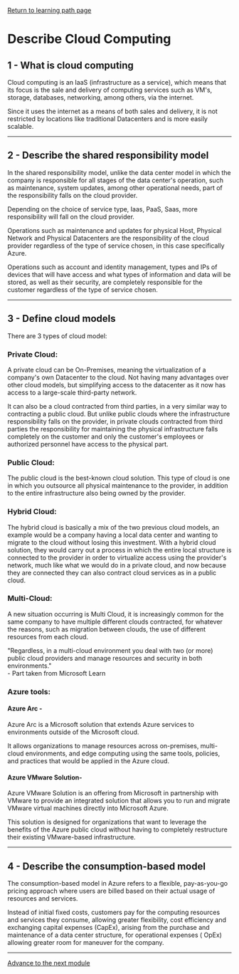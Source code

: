 [Return to learning path page]()

# Describe Cloud Computing

## 1 - What is cloud computing

Cloud computing is an IaaS (infrastructure as a service), which means that its focus is the sale and delivery of computing services such as VM's, storage, databases, networking, among others, via the internet.

Since it uses the internet as a means of both sales and delivery, it is not restricted by locations like traditional Datacenters and is more easily scalable.

---------------------------

## 2 - Describe the shared responsibility model

In the shared responsibility model, unlike the data center model in which the company is responsible for all stages of the data center's operation, such as maintenance, system updates, among other operational needs, part of the responsibility falls on the cloud provider. 

Depending on the choice of service type, Iaas, PaaS, Saas, more responsibility will fall on the cloud provider. 

Operations such as maintenance and updates for physical Host, Physical Network and Physical Datacenters are the responsibility of the cloud provider regardless of the type of service chosen, in this case specifically Azure.

Operations such as account and identity management, types and IPs of devices that will have access and what types of information and data will be stored, as well as their security, are completely responsible for the customer regardless of the type of service chosen.

--------------------

## 3 - Define cloud models

There are 3 types of cloud model:

### Private Cloud:

A private cloud can be On-Premises, meaning the virtualization of a company's own Datacenter to the cloud. Not having many advantages over other cloud models, but simplifying access to the datacenter as it now has access to a large-scale third-party network.

It can also be a cloud contracted from third parties, in a very similar way to contracting a public cloud. But unlike public clouds where the infrastructure responsibility falls on the provider, in private clouds contracted from third parties the responsibility for maintaining the physical infrastructure falls completely on the customer and only the customer's employees or authorized personnel have access to the physical part.
<br>

### Public Cloud:

The public cloud is the best-known cloud solution. This type of cloud is one in which you outsource all physical maintenance to the provider, in addition to the entire infrastructure also being owned by the provider.
<br>

### Hybrid Cloud:

The hybrid cloud is basically a mix of the two previous cloud models, an example would be a company having a local data center and wanting to migrate to the cloud without losing this investment.
With a hybrid cloud solution, they would carry out a process in which the entire local structure is connected to the provider in order to virtualize access using the provider's network, much like what we would do in a private cloud, and now because they are connected they can also contract cloud services as in a public cloud.
<br>

### Multi-Cloud:

A new situation occurring is Multi Cloud, it is increasingly common for the same company to have multiple different clouds contracted, for whatever the reasons, such as migration between clouds, the use of different resources from each cloud.

"Regardless, in a multi-cloud environment you deal with two (or more) public cloud providers and manage resources and security in both environments." <br>- Part taken from Microsoft Learn
<br>

### Azure tools:

#### Azure Arc -
Azure Arc is a Microsoft solution that extends Azure services to environments outside of the Microsoft cloud. 

It allows organizations to manage resources across on-premises, multi-cloud environments, and edge computing using the same tools, policies, and practices that would be applied in the Azure cloud.

#### Azure VMware Solution-

Azure VMware Solution is an offering from Microsoft in partnership with VMware to provide an integrated solution that allows you to run and migrate VMware virtual machines directly into Microsoft Azure. 

This solution is designed for organizations that want to leverage the benefits of the Azure public cloud without having to completely restructure their existing VMware-based infrastructure.

----------------------------

## 4 - Describe the consumption-based model

The consumption-based model in Azure refers to a flexible, pay-as-you-go pricing approach where users are billed based on their actual usage of resources and services. 

Instead of initial fixed costs, customers pay for the computing resources and services they consume, allowing greater flexibility, cost efficiency and exchanging capital expenses (CapEx), arising from the purchase and maintenance of a data center structure, for operational expenses ( OpEx) allowing greater room for maneuver for the company.

-----------
[Advance to the next module]()